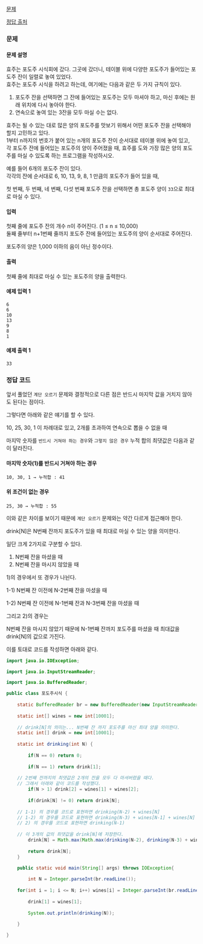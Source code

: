 [문제](https://www.acmicpc.net/problem/2156)

[정답 출처](https://st-lab.tistory.com/135)

### 문제 

#### 문제 설명 
효주는 포도주 시식회에 갔다. 그곳에 갔더니, 테이블 위에 다양한 포도주가 들어있는 포도주 잔이 일렬로 놓여 있었다.  
효주는 포도주 시식을 하려고 하는데, 여기에는 다음과 같은 두 가지 규칙이 있다.

1) 포도주 잔을 선택하면 그 잔에 들어있는 포도주는 모두 마셔야 하고, 마신 후에는 원래 위치에 다시 놓아야 한다.
2) 연속으로 놓여 있는 3잔을 모두 마실 수는 없다.

효주는 될 수 있는 대로 많은 양의 포도주를 맛보기 위해서 어떤 포도주 잔을 선택해야 할지 고민하고 있다.  
1부터 n까지의 번호가 붙어 있는 n개의 포도주 잔이 순서대로 테이블 위에 놓여 있고,  
각 포도주 잔에 들어있는 포도주의 양이 주어졌을 때, 효주를 도와 가장 많은 양의 포도주를 마실 수 있도록 하는 프로그램을 작성하시오. 

예를 들어 6개의 포도주 잔이 있다.  
각각의 잔에 순서대로 6, 10, 13, 9, 8, 1 만큼의 포도주가 들어 있을 때,  

첫 번째, 두 번째, 네 번째, 다섯 번째 포도주 잔을 선택하면 총 포도주 양이 `33`으로 최대로 마실 수 있다.

#### 입력 
첫째 줄에 포도주 잔의 개수 n이 주어진다. (1 ≤ n ≤ 10,000)  
둘째 줄부터 n+1번째 줄까지 포도주 잔에 들어있는 포도주의 양이 순서대로 주어진다.  

포도주의 양은 1,000 이하의 음이 아닌 정수이다.

#### 출력 

첫째 줄에 최대로 마실 수 있는 포도주의 양을 출력한다.

#### 예제 입력 1
``` 
6
6
10
13
9
8
1
```

#### 예제 출력 1

```
33
```

### 정답 코드 

앞서 풀었던 `계단 오르기` 문제와 결정적으로 다른 점은 반드시 마지막 값을 거치지 않아도 된다는 점이다. 

그렇다면 아래와 같은 얘기를 할 수 있다. 

10, 25, 30, 1 이 차례대로 있고, 2개를 초과하여 연속으로 뽑을 수 없을 때  

마지막 숫자를 `반드시 거쳐야 하는 경우`와 `그렇지 않은 경우` 누적 합의 최댓값은 다음과 같이 달라진다.

 
#### 마지막 숫자(1)를 반드시 거쳐야 하는 경우
```
10, 30, 1 → 누적합 : 41
```
#### 위 조건이 없는 경우
```
25, 30 → 누적합 : 55
```
이와 같은 차이를 보이기 때문에 `계단 오르기` 문제와는 약간 다르게 접근해야 한다.

drink[N]은 N번째 잔까지 포도주가 있을 때 최대로 마실 수 있는 양을 의미한다.

일단 크게 2가지로 구분할 수 있다. 

1) N번째 잔을 마셨을 때
2) N번째 잔을 마시지 않았을 때

1)의 경우에서 또 경우가 나뉜다. 

1-1) N번째 잔 이전에 N-2번째 잔을 마셨을 때

1-2) N번째 잔 이전에 N-1번째 잔과 N-3번째 잔을 마셨을 때

그리고 2)의 경우는 

N번째 잔을 마시지 않았기 때문에 N-1번째 잔까지 포도주를 마셨을 때 최대값을 drink[N]의 값으로 가진다.

이를 토대로 코드를 작성하면 아래와 같다. 

``` java
import java.io.IOException;

import java.io.InputStreamReader;

import java.io.BufferedReader;

public class 포도주시식 {
	
	static BufferedReader br = new BufferedReader(new InputStreamReader(System.in));
	
	static int[] wines = new int[10001];
	
	// drink[N]의 의미는... N번째 잔 까지 포도주를 마신 최대 양을 의미한다. 
	static int[] drink = new int[10001];
	
	static int drinking(int N) {
		
		if(N == 0) return 0;
		
		if(N == 1) return drink[1];
		
    // 2번째 잔까지의 최댓값은 2개의 잔을 모두 다 마셔버렸을 때다.
    // 그래서 아래와 같이 코드를 작성했다.
		if(N > 1) drink[2] = wines[1] + wines[2];
		
		if(drink[N] != 0) return drink[N];
		
    // 1-1) 의 경우를 코드로 표현하면 drinking(N-2) + wines[N]
    // 1-2) 의 경우를 코드로 표현하면 drinking(N-3) + wines[N-1] + wines[N]
    // 2) 의 경우를 코드로 표현하면 drinking(N-1) 
    
    // 이 3개의 값의 최댓값을 drink[N]에 저장한다. 
		drink[N] = Math.max(Math.max(drinking(N-2), drinking(N-3) + wines[N-1]) + wines[N], drinking(N-1));
		
		return drink[N];	
	}

	public static void main(String[] args) throws IOException{
		
		int N = Integer.parseInt(br.readLine());
		
    for(int i = 1; i <= N; i++) wines[i] = Integer.parseInt(br.readLine());
		
		drink[1] = wines[1];
		
		System.out.println(drinking(N));
		
	}

}

```



























